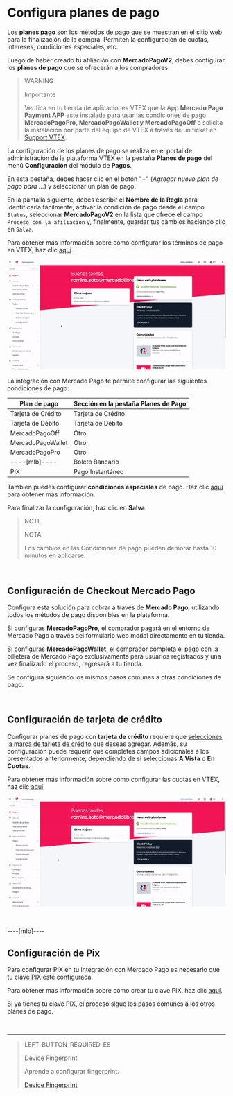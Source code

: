# Configura planes de pago

Los **planes pago** son los métodos de pago que se muestran en el sitio web para la finalización de la compra. Permiten la configuración de cuotas, intereses, condiciones especiales, etc.

Luego de haber creado tu afiliación con **MercadoPagoV2**, debes configurar los **planes de pago** que se ofrecerán a los compradores.

> WARNING
>
> Importante
>
> Verifica en tu tienda de aplicaciones VTEX que la App **Mercado Pago Payment APP** este instalada para usar las condiciones de pago **MercadoPagoPro, MercadoPagoWallet y MercadoPagoOff** o solicita la instalación por parte del equipo de VTEX a través de un ticket en [Support VTEX](https://help.vtex.com/es/support).

La configuración de los planes de pago se realiza en el portal de administración de la plataforma VTEX en la pestaña **Planes de pago** del menú **Configuración** del módulo de **Pagos**.

En esta pestaña, debes hacer clic en el botón "+" (*Agregar nuevo plan de pago para ...*) y seleccionar un plan de pago.

En la pantalla siguiente, debes escribir el **Nombre de la Regla** para identificarla fácilmente, activar la condición de pago desde el campo `Status`, seleccionar **MercadoPagoV2** en la lista que ofrece el campo `Proceso con la afiliación` y, finalmente, guardar tus cambios haciendo clic en `Salva`.

Para obtener más información sobre cómo configurar los términos de pago en VTEX, haz clic [aquí](https://help.vtex.com/es/tutorial/condicoes-de-pagamento--tutorials_455).

![Configurar planes de pago](/images/vtex/paymentconditions-es.gif)

La integración con Mercado Pago te permite configurar las siguientes condiciones de pago:



|Plan de pago|Sección en la pestaña Planes de Pago|
|---|---|
|Tarjeta de Crédito|Tarjeta de Crédito|
|Tarjeta de Débito|Tarjeta de Débito|
|MercadoPagoOff|Otro|
|MercadoPagoWallet|Otro|
|MercadoPagoPro|Otro|
----[mlb]----|Boleto Bancário|Boleto|
|PIX|Pago Instantáneo|------------

También puedes configurar **condiciones especiales** de pago. Haz clic [aquí](https://help.vtex.com/es/tutorial/condicoes-especiais--tutorials_456?&utm_source=admin) para obtener más información.

Para finalizar la configuración, haz clic en **Salva**.


> NOTE
>
> NOTA
> 
> Los cambios en las Condiciones de pago pueden demorar hasta 10 minutos en aplicarse.

&nbsp;

## Configuración de Checkout Mercado Pago

Configura esta solución para cobrar a través de **Mercado Pago**, utilizando todos los métodos de pago disponibles en la plataforma.

Si configuras **MercadoPagoPro**, el comprador pagará en el entorno de Mercado Pago a través del formulario web modal directamente en tu tienda.

Si configuras **MercadoPagoWallet**, el comprador completa el pago con la billetera de Mercado Pago exclusivamente para usuarios registrados y una vez finalizado el proceso, regresará a tu tienda.

Se configura siguiendo los mismos pasos comunes a otras condiciones de pago.

&nbsp;

## Configuración de tarjeta de crédito

Configurar planes de pago con **tarjeta de crédito** requiere que [selecciones la marca de tarjeta de crédito](https://www.mercadopago[FAKER][URL][DOMAIN]/developers/es/guides/plugins/unofficial/vtex/payment-methods) que deseas agregar. Además, su configuración puede requerir que completes campos adicionales a los presentados anteriormente, dependiendo de si seleccionas **A Vista** o **En Cuotas**.

Para obtener más información sobre cómo configurar las cuotas en VTEX, haz clic [aquí](https://help.vtex.com/es/tutorial/condicoes-de-pagamento--tutorials_455#parcelado-sem-juros).

![Configuración de tarjeta de crédito](/images/vtex/paymentconditions-cc-es.gif)

&nbsp;

----[mlb]----

## Configuración de Pix

Para configurar PIX en tu integración con Mercado Pago es necesario que tu clave PIX esté configurada.

Para obtener más información sobre cómo crear tu clave PIX, haz clic [aquí](https://www.mercadopago[FAKER][URL][DOMAIN]/stop/pix?url=https%3A%2F%2Fwww.mercadopago.com.br%2Fadmin-pix-keys%2Fmy-keys&authentication_mode=required).

Si ya tienes tu clave PIX, el proceso sigue los pasos comunes a los otros planes de pago.

&nbsp;

------------

> LEFT_BUTTON_REQUIRED_ES
>
> Device Fingerprint
>
> Aprende a configurar fingerprint.
>
> [Device Fingerprint](https://www.mercadopago[FAKER][URL][DOMAIN]/developers/es/guides/plugins/unofficial/vtex/device-fingerprint)